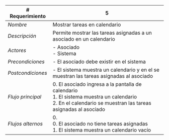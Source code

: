 |# Requerimiento|5 |
|-|-|
| *Nombre*|Mostrar tareas en calendario
| *Descripción*| Permite mostrar las tareas asignadas a un asociado en un calendario |
|*Actores*| - Asociado<br> - Sistema
|*Precondiciones*| - El asociado debe existir en el sistema
|*Postcondiciones*| - El sistema muestra un calendario y en el se muestran las tareas asignadas al asociado
|*Flujo principal*|0.  El asociado ingresa a la pantalla de calendario<br>1.  El sistema muestra un calendario<br>2.  En el calendario se muestran las tareas asignadas al asociado
|*Flujos alternos*|0. <br> 0. El asociado no tiene tareas asignadas<br>1. El sistema muestra un calendario vacío
